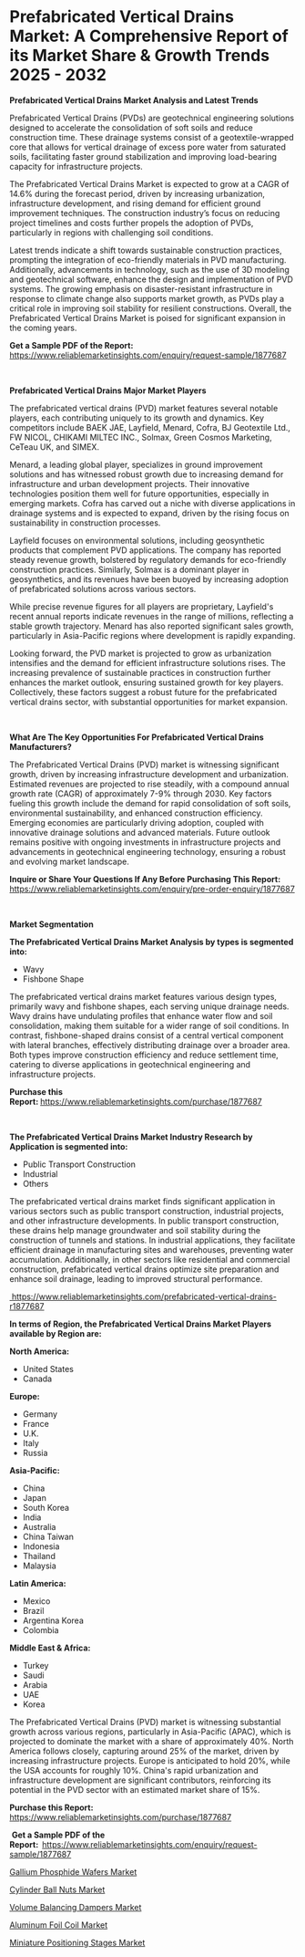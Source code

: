 <p><h1>Prefabricated Vertical Drains Market: A Comprehensive Report of its Market Share & Growth Trends 2025 - 2032</h1></p><p><strong>Prefabricated Vertical Drains Market Analysis and Latest Trends</strong></p>
<p><p>Prefabricated Vertical Drains (PVDs) are geotechnical engineering solutions designed to accelerate the consolidation of soft soils and reduce construction time. These drainage systems consist of a geotextile-wrapped core that allows for vertical drainage of excess pore water from saturated soils, facilitating faster ground stabilization and improving load-bearing capacity for infrastructure projects.</p><p>The Prefabricated Vertical Drains Market is expected to grow at a CAGR of 14.6% during the forecast period, driven by increasing urbanization, infrastructure development, and rising demand for efficient ground improvement techniques. The construction industry’s focus on reducing project timelines and costs further propels the adoption of PVDs, particularly in regions with challenging soil conditions. </p><p>Latest trends indicate a shift towards sustainable construction practices, prompting the integration of eco-friendly materials in PVD manufacturing. Additionally, advancements in technology, such as the use of 3D modeling and geotechnical software, enhance the design and implementation of PVD systems. The growing emphasis on disaster-resistant infrastructure in response to climate change also supports market growth, as PVDs play a critical role in improving soil stability for resilient constructions. Overall, the Prefabricated Vertical Drains Market is poised for significant expansion in the coming years.</p></p>
<p><strong>Get a Sample PDF of the Report:&nbsp;</strong> <a href="https://www.reliablemarketinsights.com/enquiry/request-sample/1877687?utm_campaign=2609&utm_medium=2&utm_source=Github&utm_content=ia&utm_term=02042025&utm_id=prefabricated-vertical-drains">https://www.reliablemarketinsights.com/enquiry/request-sample/1877687</a></p>
<p>&nbsp;</p>
<p><strong>Prefabricated Vertical Drains Major Market Players</strong></p>
<p><p>The prefabricated vertical drains (PVD) market features several notable players, each contributing uniquely to its growth and dynamics. Key competitors include BAEK JAE, Layfield, Menard, Cofra, BJ Geotextile Ltd., FW NICOL, CHIKAMI MILTEC INC., Solmax, Green Cosmos Marketing, CeTeau UK, and SIMEX.</p><p>Menard, a leading global player, specializes in ground improvement solutions and has witnessed robust growth due to increasing demand for infrastructure and urban development projects. Their innovative technologies position them well for future opportunities, especially in emerging markets. Cofra has carved out a niche with diverse applications in drainage systems and is expected to expand, driven by the rising focus on sustainability in construction processes.</p><p>Layfield focuses on environmental solutions, including geosynthetic products that complement PVD applications. The company has reported steady revenue growth, bolstered by regulatory demands for eco-friendly construction practices. Similarly, Solmax is a dominant player in geosynthetics, and its revenues have been buoyed by increasing adoption of prefabricated solutions across various sectors.</p><p>While precise revenue figures for all players are proprietary, Layfield's recent annual reports indicate revenues in the range of millions, reflecting a stable growth trajectory. Menard has also reported significant sales growth, particularly in Asia-Pacific regions where development is rapidly expanding.</p><p>Looking forward, the PVD market is projected to grow as urbanization intensifies and the demand for efficient infrastructure solutions rises. The increasing prevalence of sustainable practices in construction further enhances the market outlook, ensuring sustained growth for key players. Collectively, these factors suggest a robust future for the prefabricated vertical drains sector, with substantial opportunities for market expansion.</p></p>
<p>&nbsp;</p>
<p><strong>What Are The Key Opportunities For Prefabricated Vertical Drains Manufacturers?</strong></p>
<p><p>The Prefabricated Vertical Drains (PVD) market is witnessing significant growth, driven by increasing infrastructure development and urbanization. Estimated revenues are projected to rise steadily, with a compound annual growth rate (CAGR) of approximately 7-9% through 2030. Key factors fueling this growth include the demand for rapid consolidation of soft soils, environmental sustainability, and enhanced construction efficiency. Emerging economies are particularly driving adoption, coupled with innovative drainage solutions and advanced materials. Future outlook remains positive with ongoing investments in infrastructure projects and advancements in geotechnical engineering technology, ensuring a robust and evolving market landscape.</p></p>
<p><strong>Inquire or Share Your Questions If Any Before Purchasing This Report:</strong> <a href="https://www.reliablemarketinsights.com/enquiry/pre-order-enquiry/1877687?utm_campaign=2609&utm_medium=2&utm_source=Github&utm_content=ia&utm_term=02042025&utm_id=prefabricated-vertical-drains">https://www.reliablemarketinsights.com/enquiry/pre-order-enquiry/1877687</a></p>
<p>&nbsp;</p>
<p><strong>Market Segmentation</strong></p>
<p><strong>The Prefabricated Vertical Drains Market Analysis by types is segmented into:</strong></p>
<p><ul><li>Wavy</li><li>Fishbone Shape</li></ul></p>
<p><p>The prefabricated vertical drains market features various design types, primarily wavy and fishbone shapes, each serving unique drainage needs. Wavy drains have undulating profiles that enhance water flow and soil consolidation, making them suitable for a wider range of soil conditions. In contrast, fishbone-shaped drains consist of a central vertical component with lateral branches, effectively distributing drainage over a broader area. Both types improve construction efficiency and reduce settlement time, catering to diverse applications in geotechnical engineering and infrastructure projects.</p></p>
<p><strong>Purchase this Report:&nbsp;</strong><a href="https://www.reliablemarketinsights.com/purchase/1877687?utm_campaign=2609&utm_medium=2&utm_source=Github&utm_content=ia&utm_term=02042025&utm_id=prefabricated-vertical-drains">https://www.reliablemarketinsights.com/purchase/1877687</a></p>
<p>&nbsp;</p>
<p><strong>The Prefabricated Vertical Drains Market Industry Research by Application is segmented into:</strong></p>
<p><ul><li>Public Transport Construction</li><li>Industrial</li><li>Others</li></ul></p>
<p><p>The prefabricated vertical drains market finds significant application in various sectors such as public transport construction, industrial projects, and other infrastructure developments. In public transport construction, these drains help manage groundwater and soil stability during the construction of tunnels and stations. In industrial applications, they facilitate efficient drainage in manufacturing sites and warehouses, preventing water accumulation. Additionally, in other sectors like residential and commercial construction, prefabricated vertical drains optimize site preparation and enhance soil drainage, leading to improved structural performance.</p></p>
<p><a href="https://www.reliablemarketinsights.com/prefabricated-vertical-drains-r1877687?utm_campaign=2609&utm_medium=2&utm_source=Github&utm_content=ia&utm_term=02042025&utm_id=prefabricated-vertical-drains">&nbsp;https://www.reliablemarketinsights.com/prefabricated-vertical-drains-r1877687</a></p>
<p><strong>In terms of Region, the Prefabricated Vertical Drains Market Players available by Region are:</strong></p>
<p>
    <p> <strong> North America: </strong>
        <ul>
            <li>United States</li>
            <li>Canada</li>
        </ul>
        </p> 
    <p> <strong> Europe: </strong>
        <ul>
            <li>Germany</li>
            <li>France</li>
            <li>U.K.</li>
            <li>Italy</li>
            <li>Russia</li>
        </ul>
        </p> 
    <p> <strong> Asia-Pacific: </strong>
        <ul>
            <li>China</li>
            <li>Japan</li>
            <li>South Korea</li>
            <li>India</li>
            <li>Australia</li>
            <li>China Taiwan</li>
            <li>Indonesia</li>
            <li>Thailand</li>
            <li>Malaysia</li>
        </ul>
        </p> 
    <p> <strong> Latin America: </strong>
        <ul>
            <li>Mexico</li>
            <li>Brazil</li>
            <li>Argentina Korea</li>
            <li>Colombia</li>
        </ul>
        </p> 
    <p> <strong> Middle East & Africa: </strong>
        <ul>
            <li>Turkey</li>
            <li>Saudi</li>
            <li>Arabia</li>
            <li>UAE</li>
            <li>Korea</li>
        </ul>
    </p>
    </p>
<p><p>The Prefabricated Vertical Drains (PVD) market is witnessing substantial growth across various regions, particularly in Asia-Pacific (APAC), which is projected to dominate the market with a share of approximately 40%. North America follows closely, capturing around 25% of the market, driven by increasing infrastructure projects. Europe is anticipated to hold 20%, while the USA accounts for roughly 10%. China's rapid urbanization and infrastructure development are significant contributors, reinforcing its potential in the PVD sector with an estimated market share of 15%.</p></p>
<p><strong>Purchase this Report: </strong><a href="https://www.reliablemarketinsights.com/purchase/1877687?utm_campaign=2609&utm_medium=2&utm_source=Github&utm_content=ia&utm_term=02042025&utm_id=prefabricated-vertical-drains">https://www.reliablemarketinsights.com/purchase/1877687</a></p>
<p>&nbsp;<strong>Get a Sample PDF of the Report:&nbsp;&nbsp;</strong><a href="https://www.reliablemarketinsights.com/enquiry/request-sample/1877687?utm_campaign=2609&utm_medium=2&utm_source=Github&utm_content=ia&utm_term=02042025&utm_id=prefabricated-vertical-drains">https://www.reliablemarketinsights.com/enquiry/request-sample/1877687</a></p>
<p><strong></strong></p>
<p><p><a href="https://github.com/yankimber90yankim/Market-Research-Report-List-1/blob/main/gallium-phosphide-wafers-market.md?utm_campaign=2609&utm_medium=2&utm_source=Github&utm_content=ia&utm_term=02042025&utm_id=prefabricated-vertical-drains">Gallium Phosphide Wafers Market</a></p><p><a href="https://www.linkedin.com/pulse/deep-dive-cylinder-ball-nuts-market-growth-44-cagr-key-factors-tptlc?utm_campaign=2609&utm_medium=2&utm_source=Github&utm_content=ia&utm_term=02042025&utm_id=prefabricated-vertical-drains">Cylinder Ball Nuts Market</a></p><p><a href="https://www.linkedin.com/pulse/volume-balancing-dampers-market-investigation-industry-zreec?utm_campaign=2609&utm_medium=2&utm_source=Github&utm_content=ia&utm_term=02042025&utm_id=prefabricated-vertical-drains">Volume Balancing Dampers Market</a></p><p><a href="https://github.com/lisaeichler20775/Market-Research-Report-List-1/blob/main/aluminum-foil-coil-market.md?utm_campaign=2609&utm_medium=2&utm_source=Github&utm_content=ia&utm_term=02042025&utm_id=prefabricated-vertical-drains">Aluminum Foil Coil Market</a></p><p><a href="https://www.linkedin.com/pulse/miniature-positioning-stages-market-growth-forecast-nmv4c?utm_campaign=2609&utm_medium=2&utm_source=Github&utm_content=ia&utm_term=02042025&utm_id=prefabricated-vertical-drains">Miniature Positioning Stages Market</a></p></p>